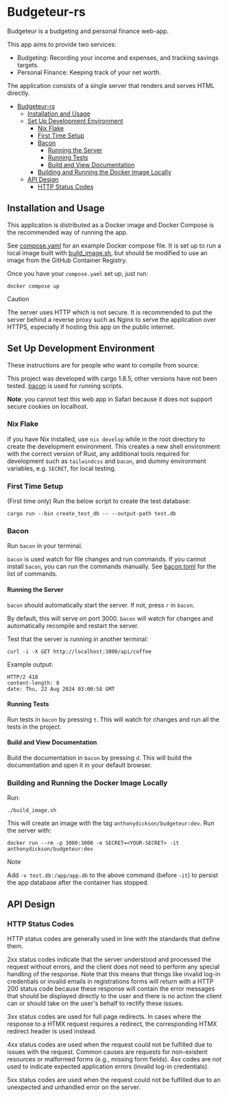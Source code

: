 # Budgeteur-rs

Budgeteur is a budgeting and personal finance web-app.

This app aims to provide two services:

- Budgeting: Recording your income and expenses, and tracking savings targets.
- Personal Finance: Keeping track of your net worth.

The application consists of a single server that renders and serves HTML directly.

<!--toc:start-->
- [Budgeteur-rs](#budgeteur-rs)
  - [Installation and Usage](#installation-and-usage)
  - [Set Up Development Environment](#set-up-development-environment)
    - [Nix Flake](#nix-flake)
    - [First Time Setup](#first-time-setup)
    - [Bacon](#bacon)
      - [Running the Server](#running-the-server)
      - [Running Tests](#running-tests)
      - [Build and View Documentation](#build-and-view-documentation)
    - [Building and Running the Docker Image Locally](#building-and-running-the-docker-image-locally)
  - [API Design](#api-design)
    - [HTTP Status Codes](#http-status-codes)
<!--toc:end-->

## Installation and Usage

This application is distributed as a Docker image and Docker Compose is the
recommended way of running the app.

See [compose.yaml](./compose.yaml) for an example Docker compose file.
It is set up to run a local image built with [build_image.sh](./build_image.sh),
but should be modified to use an image from the GitHub Container Registry.

Once you have your `compose.yaml` set up, just run:

```shell
docker compose up
```

> [!CAUTION]
> The server uses HTTP which is not secure. It is recommended to put the server
> behind a reverse proxy such as Nginx to serve the application over HTTPS,
> especially if hosting this app on the public internet.

## Set Up Development Environment

These instructions are for people who want to compile from source.

This project was developed with cargo 1.8.5, other versions have not been tested.
[bacon](https://dystroy.org/bacon/) is used for running scripts.

**Note**: you cannot test this web app in Safari because it does not support
secure cookies on localhost.

### Nix Flake

If you have Nix installed, use `nix develop` while in the root directory to
create the development environment.
This creates a new shell environment with the correct version of Rust, any
additional tools required for development such as `tailwindcss` and `bacon`,
and dummy environment variables, e.g. `SECRET`, for local testing.

### First Time Setup

(First time only) Run the below script to create the test database:

```shell
cargo run --bin create_test_db -- --output-path test.db
```

### Bacon

Run `bacon` in your terminal.

`bacon` is used watch for file changes and run commands.
If you cannot install `bacon`, you can run the commands manually.
See [bacon.toml](./bacon.toml) for the list of commands.

#### Running the Server

`bacon` should automatically start the server. If not, press `r` in `bacon`.

By default, this will serve on port 3000.
`bacon` will watch for changes and automatically recompile and restart the server.

Test that the server is running in another terminal:

```shell
curl -i -X GET http://localhost:3000/api/coffee
```

Example output:

```text
HTTP/2 418
content-length: 0
date: Thu, 22 Aug 2024 03:00:58 GMT
```

#### Running Tests

Run tests in `bacon` by pressing `t`.
This will watch for changes and run all the tests in the project.

#### Build and View Documentation

Build the documentation in `bacon` by pressing `d`.
This will build the documentation and open it in your default browser.

### Building and Running the Docker Image Locally

Run:

```shell
./build_image.sh
```

This will create an image with the tag `anthonydickson/budgeteur:dev`.
Run the server with:

```shell
docker run --rm -p 3000:3000 -e SECRET=<YOUR-SECRET> -it anthonydickson/budgeteur:dev
```

> [!NOTE]
> Add `-v test.db:/app/app.db` to the above command (before `-it`) to persist
> the app database after the container has stopped.

## API Design

### HTTP Status Codes

HTTP status codes are generally used in line with the standards that define
them.

2xx status codes indicate that the server understood and processed the
request without errors, and the client does not need to perform any special
handling of the response. Note that this means that things like invalid log-in
credentials or invalid emails in registrations forms will return with a HTTP
200 status code because these response will contain the error messages that
should be displayed directly to the user and there is no action the client can
or should take on the user's behalf to rectify these issues.

3xx status codes are used for full page redirects. In cases where the response
to a HTMX request requires a redirect, the corresponding HTMX redirect header
is used instead.

4xx status codes are used when the request could not be fulfilled due to
issues with the request. Common causes are requests for non-existent resources
or malformed forms (e.g., missing form fields). 4xx codes are not used to
indicate expected application errors (invalid log-in credentials).

5xx status codes are used when the request could not be fulfilled due to an
unexpected and unhandled error on the server.
